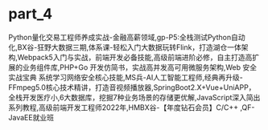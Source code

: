 # part_4
Python量化交易工程师养成实战-金融高薪领域,gp-P5:全栈测试Python自动化,BX谷-狂野大数据三期,体系课-轻松入门大数据玩转Flink，打造湖仓一体架构,Webpack5入门与实战，前端开发必备技能,高级前端进阶必修，自主打造高扩展的业务组件库,PHP+Go 开发仿简书，实战高并发高可用微服务架构,Web 安全实战宝典 系统学习网络安全核心技能,MS兵-AI人工智能工程师,经典再升级-FFmpeg5.0核心技术精讲，打造音视频播放器,SpringBoot2.X+Vue+UniAPP，全栈开发医疗小,6大数据库，挖掘7种业务场景的存储更优解,JavaScript深入简出系列教程,高级前端开发工程师2022年,HMBX谷-【年度钻石会员】C/C++ ,QF-JavaEE就业班
